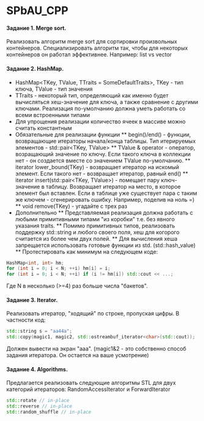 SPbAU_CPP
=========

#### Задание 1. Merge sort. ####

Реализовать алгоритм merge sort для сортировки произвольных контейнеров.
Специализировать алгоритм так, чтобы для некоторых контейнеров он работал эффективнее.
Например: list vs vector

#### Задание 2. HashMap. ####

* HashMap<TKey, TValue, TTraits = SomeDefaultTraits<TKey>>, TKey - тип ключа, TValue - тип значения
* TTraits - некоторый тип, определяющий как именно будет вычисляться хеш-значение для ключа, а также сравнение с другими ключами. Реализация по-умолчанию должна уметь работать со всеми встроенными типами
* Для упрощения реализации количество ячеек в массиве можно считать константным
* Обязательные для реализации функции
** begin()/end() - функции, возвращающие итераторы начала/конца таблицы. Тип итерируемых элементов - std::pair<TKey, TValue>
** TValue & operator[](TKey) - оператор, возращающий значение по ключу. Если такого ключа в коллекции нет - он создается вместе со значением TValue по-умолчанию.
** iterator lower_bound(TKey) - возвращает итератор на искомый элемент. Если такого нет - возвращает итератор, равный end()
** iterator insert(std::pair<TKey, TValue>) - помещает пару ключ-значение в таблицу. Возвращает итератор на место, в которое элемент был вставлен. Если в таблице уже существует пара с таким же ключем - сгенерировать ошибку. Например, поделив на ноль =)
** void remove(TKey) - угадайте с трех раз 
* Дополнительно
** Представляемая реализация должна работать с любыми примитивными типами "из коробки" т.е. без явного указания traits.
** Помимо примитивных типов, реализовать поддержку std::string и любого своего поля, хеш для когорого считается из более чем двух полей.
** Для вычисления хеша запрещается использовать готовые функции из std. (std::hash_value)
** Протестировать как минимум на следующем коде: 

```cpp
HashMap<int, int> hm;  
for (int i = 0; i < N; ++i) hm[i] = i;
for (int i = 0; i < N; ++i) if (i != hm[i]) std::cout << ...;  
```
Где N в несколько (>=4) раз больше числа "бакетов". 

#### Задание 3. Iterator. ####

Реализовать итератор, "ходящий" по строке, пропуская цифры. В частности код:

```cpp
std::string s = "aa44a";
std::copy(magic1, magic2, std::ostreambuf_iterator<char>(std::cout));
```

Должен вывести на экран "aaa". (magic1&2 - это собственно способ задания итератора. Он остается на ваше усмотрение) 

#### Задание 4.  Algorithms. ####

Предлагается реализовать следующие алгоритмы STL для двух категорий итераторов: RandomAccessIterator и ForwardIterator

```cpp
std::rotate // in-place
std::reverse // in-place
std::random_shuffle // in-place
```
